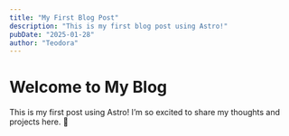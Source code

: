 ```yaml
---
title: "My First Blog Post"
description: "This is my first blog post using Astro!"
pubDate: "2025-01-28"
author: "Teodora"
---
```


# Welcome to My Blog

This is my first post using Astro! I’m so excited to share my thoughts and projects here. 🚀
